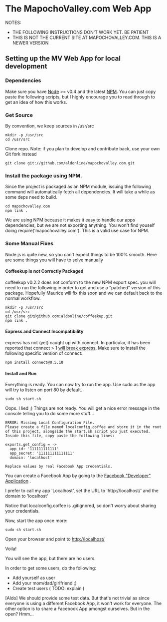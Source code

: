 The MapochoValley.com Web App
=============================================

NOTES:

  * THE FOLLOWING INSTRUCTIONS DON'T WORK YET. BE PATIENT
  * THIS IS NOT THE CURRENT SITE AT MAPOCHOVALLEY.COM. THIS IS A NEWER VERSION

Setting up the MV Web App for local development
-----------------------------------------------

### Dependencies

Make sure you have [Node](http://nodejs.org/) >= v0.4 and the latest [NPM](https://github.com/isaacs/npm).
You can just copy paste the following scripts, but I highly encourage you to read through to get an idea of how this works.

### Get Source

By convention, we keep sources in /usr/src

    mkdir -p /usr/src
    cd /usr/src

Clone repo. Note: if you plan to develop and contribute back, use your own Git fork instead

    git clone git://github.com/aldonline/mapochovalley.com.git

### Install the package using NPM.

Since the project is packaged as an NPM module, issuing the following command will automatically fetch all dependencies. It will take a while as some deps need to build.

    cd mapochovalley.com
    npm link .

We are using NPM because it makes it easy to handle our apps dependencies, but we are not exporting anything. You won't find youself doing require('mapochovalley.com'). This is a valid use case for NPM.


### Some Manual Fixes

Node.js is quite new, so you can't expect things to be 100% smooth. Here are some things you will have to solve manually

#### Coffeekup Is not Correctly Packaged

coffeekup v0.2.2 does not conform to the new NPM export spec.
you will need to run the following in order to get and use a "patched" version of this package.
Hopefully Maurice will fix this soon and we can default back to the normal workflow.

    mkdir -p /usr/src
    cd /usr/src
    git clone git@github.com:aldonline/coffeekup.git
    npm link .

#### Express and Connect Incompatibility

express has not (yet) caught up with connect. In particular, it has been reported that connect > 1 [will break express](http://stackoverflow.com/questions/5161828/express-framework-giving-a-very-strange-error). Make sure to install the following specific version of connect:

    npm install connect@0.5.10

#### Install and Run

Everything is ready. You can now try to run the app. Use sudo as the app will try to listen on port 80 by default.

    sudo sh start.sh

Oops. I lied ;)
Things are not ready. You will get a nice error message in the console telling you to do some more stuff...

    ERROR: Missing Local Configuration File.
    Please create a file named localconfig.coffee and store it in the root 
    of this project, alongside the start.sh script you just executed.
    Inside this file, copy paste the following lines:
    
    exports.get_config = ->
      app_id: '111111111111'
      app_secret: '111111111111111'
      domain: 'localhost'
    
    Replace values by real Facebook App credentials.

You can create a Facebook App by going to the [Facebook "Developer" Application](http://www.facebook.com/developers/) .

I prefer to call my app 'Localhost', set the URL to 'http://localhost/' and the domain to 'localhost'

Notice that localconfig.coffee is .gitignored, so don't worry about sharing your credentials.

Now, start the app once more:

    sudo sh start.sh

Open your browser and point to [http://localhost/](http://localhost/)

Voila!

You will see the app, but there are no users.

In order to get some users, do the following:

  * Add yourself as user
  * Add your mom/dad/girlfriend ;)
  * Create test users ( TODO: explain )

[Aldo] We should provide some test data. But that's not trivial as since everyone is using a different Facebook App, it won't work for everyone. The other option is to share a Facebook App amongst ourselves. But in the open? Hmm...












